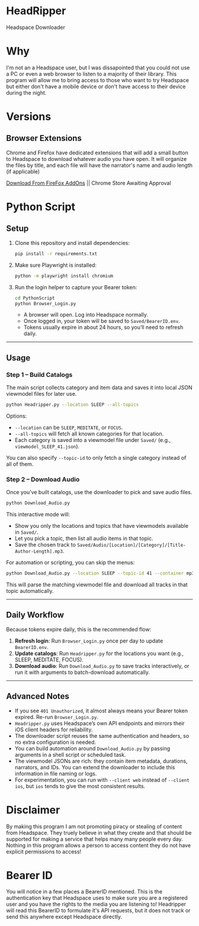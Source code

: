 # HeadRipper
Headspace Downloader

# Why
I'm not an a Headspace user, but I was dissapointed that you could not use a PC or even a web browser to listen to a majority of their library. 
This program will allow me to bring access to those who want to try Headspace but either don't have a mobile device or don't have access to their device during the night.

# Versions

## Browser Extensions
Chrome and Firefox have dedicated extensions that will add a small button to Headspace to download whatever audio you have open. It will organize the files by title, and each file will have the narrator's name and audio length (if applicable)

[Download From FireFox AddOns](https://addons.mozilla.org/en-US/firefox/addon/headripper/?utm_source=joexv.github.io) || Chrome Store Awaiting Approval


# Python Script
## Setup

1. Clone this repository and install dependencies:

   ```bash
   pip install -r requirements.txt
   ```

2. Make sure Playwright is installed:

   ```bash
   python -m playwright install chromium
   ```

3. Run the login helper to capture your Bearer token:

   ```bash
   cd PythonScript
   python Browser_Login.py
   ```

   - A browser will open. Log into Headspace normally.
   - Once logged in, your token will be saved to `Saved/BearerID.env`.
   - Tokens usually expire in about 24 hours, so you’ll need to refresh daily.

---

## Usage

### Step 1 – Build Catalogs

The main script collects category and item data and saves it into local JSON viewmodel files for later use.

```bash
python Headripper.py --location SLEEP --all-topics
```

Options:

- `--location` can be `SLEEP`, `MEDITATE`, or `FOCUS`.
- `--all-topics` will fetch all known categories for that location.
- Each category is saved into a viewmodel file under `Saved/` (e.g., `viewmodel_SLEEP_41.json`).

You can also specify `--topic-id` to only fetch a single category instead of all of them.

### Step 2 – Download Audio

Once you’ve built catalogs, use the downloader to pick and save audio files.

```bash
python Download_Audio.py
```

This interactive mode will:

- Show you only the locations and topics that have viewmodels available in `Saved/`.
- Let you pick a topic, then list all audio items in that topic.
- Save the chosen track to `Saved/Audio/[Location]/[Category]/[Title-Author-Length].mp3`.

For automation or scripting, you can skip the menus:

```bash
python Download_Audio.py --location SLEEP --topic-id 41 --container mp3
```

This will parse the matching viewmodel file and download all tracks in that topic automatically.

---

## Daily Workflow

Because tokens expire daily, this is the recommended flow:

1. **Refresh login**: Run `Browser_Login.py` once per day to update `BearerID.env`.
2. **Update catalogs**: Run `Headripper.py` for the locations you want (e.g., SLEEP, MEDITATE, FOCUS).
3. **Download audio**: Run `Download_Audio.py` to save tracks interactively, or run it with arguments to batch-download automatically.

---

## Advanced Notes

- If you see `401 Unauthorized`, it almost always means your Bearer token expired. Re-run `Browser_Login.py`.
- `Headripper.py` uses Headspace’s own API endpoints and mirrors their iOS client headers for reliability.
- The downloader script reuses the same authentication and headers, so no extra configuration is needed.
- You can build automation around `Download_Audio.py` by passing arguments in a shell script or scheduled task.
- The viewmodel JSONs are rich: they contain item metadata, durations, narrators, and IDs. You can extend the downloader to include this information in file naming or logs.
- For experimentation, you can run with `--client web` instead of `--client ios`, but `ios` tends to give the most consistent results.



# Disclaimer
By making this program I am not promoting piracy or stealing of content from Headspace. 
They truely believe in what they create and that should be supported for making a service that helps
many many people every day. Nothing in this program allows a person to access content they do not have explicit permissions to access!

# Bearer ID
You will notice in a few places a BearerID mentioned. This is the authentication key that Headspace uses to make sure you are a registered user and you have the rights to the media you are listening to! Headripper will read this BearerID to formulate it's API requests, but it does not track or send this anywhere except Headspace directly.
